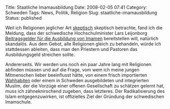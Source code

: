 Title: Staatliche Imamausbildung
Date: 2008-02-05 07:41
Category: Schweden
Tags: News, Politik, Religion
Slug: staatliche-imamausbildung
Status: published

Weil ich Religionen jeglicher Art
[skeptisch](http://www.atheistundgut.de/) skeptisch betrachte, fand ich
die Meldung, dass der schwedische Hochschulminister Lars Leijonborg
[Beitragsgelder für die Ausbildung von
Imamen](http://www.svd.se/nyheter/politik/politikdirekt/artikel_841145.svd)
bereitstellen will, natürlich skandalös. Aus dem Gebot, alle Religionen
gleich zu behandeln, würde ich stattdessen ableiten, dass man den
Priestern und Pastoren das Ausbildungsgeld streichen sollte.

Andererseits. Wir werden uns noch ein paar Jahre lang mit Religionen
abfinden müssen und auf die Frage, vom wem ich meine jungen Mitmenschen
lieber beeinflusst hätte, von einem frisch importierten
[Wahhabiten](http://de.wikipedia.org/wiki/Wahhabiten) oder einem in
Schweden ausgebildeten und integrierten Muslim, der die Vorzüge einer
offenen Gesellschaft zu schätzen gelernt hat, muss ich zähneknirschend
zugeben, dass letzteres. Der Radikalisierung des Islam entgegenzuwirken,
ist offizielles Ziel der Gründung der schwedischen Imamschule.

